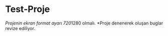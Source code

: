 # Test-Proje
*Projenin ekran format ayarı 720*1280 olmalı.
*Proje denenerek oluşan buglar revize ediliyor.
